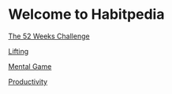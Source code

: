 # Welcome to Habitpedia

[The 52 Weeks Challenge](52_weeks.md)

[Lifting](Lifting.md)

[Mental Game](Mental-Game.md)

[Productivity](Productivity.md)
